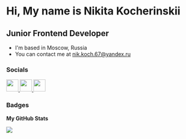 Hi, My name is Nikita Kocherinskii
====================================

Junior Frontend Developer
-------------------------

*  I'm based in Moscow, Russia
*  You can contact me at [nik.koch.67@yandex.ru](mailto:nik.koch.67@yandex.ru)


### Socials

<p align="left"> <a href="https://discord.com/users/neekitochka" target="_blank" rel="noreferrer"> <picture> <source media="(prefers-color-scheme: dark)" srcset="undefined" /> <source media="(prefers-color-scheme: light)" srcset="https://raw.githubusercontent.com/danielcranney/readme-generator/main/public/icons/socials/discord.svg" /> <img src="https://raw.githubusercontent.com/danielcranney/readme-generator/main/public/icons/socials/discord.svg" width="32" height="32" /> </picture> </a> <a href="https://www.github.com/nikitakocherinskiy" target="_blank" rel="noreferrer"> <picture> <source media="(prefers-color-scheme: dark)" srcset="https://raw.githubusercontent.com/danielcranney/readme-generator/main/public/icons/socials/github-dark.svg" /> <source media="(prefers-color-scheme: light)" srcset="https://raw.githubusercontent.com/danielcranney/readme-generator/main/public/icons/socials/github.svg" /> <img src="https://raw.githubusercontent.com/danielcranney/readme-generator/main/public/icons/socials/github.svg" width="32" height="32" /> </picture> </a> <a href="https://www.linkedin.com/in/nikita-kocherinskii/" target="_blank" rel="noreferrer"> <picture> <source media="(prefers-color-scheme: dark)" srcset="https://raw.githubusercontent.com/danielcranney/readme-generator/main/public/icons/socials/linkedin-dark.svg" /> <source media="(prefers-color-scheme: light)" srcset="https://raw.githubusercontent.com/danielcranney/readme-generator/main/public/icons/socials/linkedin.svg" /> <img src="https://raw.githubusercontent.com/danielcranney/readme-generator/main/public/icons/socials/linkedin.svg" width="32" height="32" /> </picture> </a></p>

### Badges

<b>My GitHub Stats</b>
<!---
<p align="center"><a href="http://www.github.com/nikitakocherinskiy"><img src="https://github-readme-stats.vercel.app/api?username=nikitakocherinskiy&show_icons=true&hide=&count_private=true&title_color=a855f7&text_color=ffffff&icon_color=facc15&bg_color=1c1917&hide_border=true&show_icons=true" alt="nikitakocherinskiy's GitHub stats" /></a></p>
-->
<p align="left"><a href="http://www.github.com/nikitakocherinskiy"><img src="https://github-readme-streak-stats.herokuapp.com/?user=nikitakocherinskiy&stroke=ffffff&background=1c1917&ring=a855f7&fire=a855f7&currStreakNum=ffffff&currStreakLabel=a855f7&sideNums=ffffff&sideLabels=ffffff&dates=ffffff&hide_border=true" /></a></p>
<img src="https://komarev.com/ghpvc/?username=nikitakocherinskiy&style=flat-square&color=orange" alt=""/>
